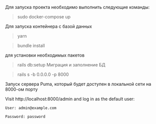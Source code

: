 Для запуска проекта необходимо выполнить следующие команды:

>sudo docker-compose up 

Для запуска контейнера с базой данных

>yarn 

>bundle install

для установки необходимых пакетов

>rails db:setup 
Миграция и заполнение БД

>rails s -b 0.0.0.0 -p 8000 

Запуск сервера Puma, который будет доступен в локальной сети на 8000-ом порту

Visit http://localhost:8000/admin and log in as the default user:

    User: admin@example.com

    Password: password
